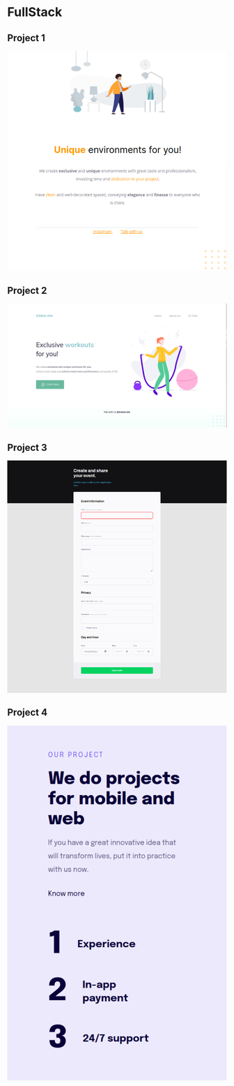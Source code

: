 # FullStack

## Project 1
![plot](./images/project1.png)


## Project 2
![plot](./images/project2.png)

## Project 3
![plot](./images/project3.png)

## Project 4
![plot](./images/project4.png)
